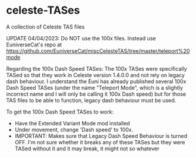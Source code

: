 # celeste-TASes
A collection of Celeste TAS files 

UPDATE 04/04/2023: Do NOT use the 100x files. Instead use EuniverseCat's repo at https://github.com/EuniverseCat/miscCelesteTAS/tree/master/teleport%20mode

Regarding the 100x Dash Speed TASes:
The 100x TASes were specifically TASed so that they work in Celeste version 1.4.0.0 and not rely on legacy dash behaviour. I understand the Euni
has already published several 100x Dash Speed TASes (under the name "Teleport Mode", which is a slightly incorrect name and I will only be calling it
100x Dash speed) but for those TAS files to be able to function, legacy dash behaviour must be used.

To get the 100x Dash Speed TASes to work:
- Have the Extended Variant Mode mod installed
- Under movement, change 'Dash speed' to 100x.
- IMPORTANT: Makes sure that Legacy Dash Speed Behaviour is turned OFF. I'm not sure whether it breaks any of these TASes but they were TASed without it
and it may break, it might not so whatever
